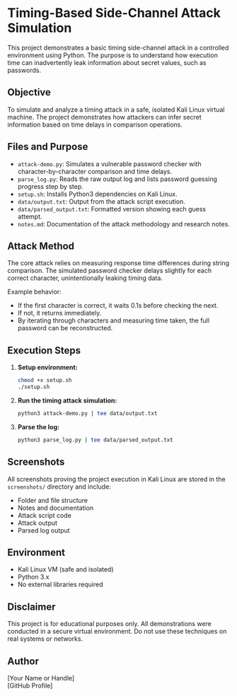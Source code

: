 # Timing-Based Side-Channel Attack Simulation

This project demonstrates a basic timing side-channel attack in a controlled environment using Python. The purpose is to understand how execution time can inadvertently leak information about secret values, such as passwords.

## Objective

To simulate and analyze a timing attack in a safe, isolated Kali Linux virtual machine. The project demonstrates how attackers can infer secret information based on time delays in comparison operations.

## Files and Purpose

- `attack-demo.py`: Simulates a vulnerable password checker with character-by-character comparison and time delays.
- `parse_log.py`: Reads the raw output log and lists password guessing progress step by step.
- `setup.sh`: Installs Python3 dependencies on Kali Linux.
- `data/output.txt`: Output from the attack script execution.
- `data/parsed_output.txt`: Formatted version showing each guess attempt.
- `notes.md`: Documentation of the attack methodology and research notes.

## Attack Method

The core attack relies on measuring response time differences during string comparison. The simulated password checker delays slightly for each correct character, unintentionally leaking timing data.

Example behavior:
- If the first character is correct, it waits 0.1s before checking the next.
- If not, it returns immediately.
- By iterating through characters and measuring time taken, the full password can be reconstructed.

## Execution Steps

1. **Setup environment:**

   ```bash
   chmod +x setup.sh
   ./setup.sh
   ```

2. **Run the timing attack simulation:**

   ```bash
   python3 attack-demo.py | tee data/output.txt
   ```

3. **Parse the log:**

   ```bash
   python3 parse_log.py | tee data/parsed_output.txt
   ```

## Screenshots

All screenshots proving the project execution in Kali Linux are stored in the `screenshots/` directory and include:

- Folder and file structure
- Notes and documentation
- Attack script code
- Attack output
- Parsed log output

## Environment

- Kali Linux VM (safe and isolated)
- Python 3.x
- No external libraries required

## Disclaimer

This project is for educational purposes only. All demonstrations were conducted in a secure virtual environment. Do not use these techniques on real systems or networks.

## Author

[Your Name or Handle]  
[GitHub Profile]  
